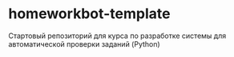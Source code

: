 # homeworkbot-template
Стартовый репозиторий для курса по разработке системы для автоматической проверки заданий (Python)
